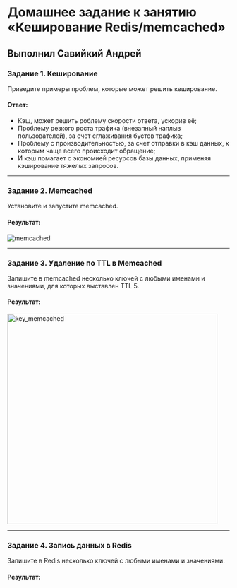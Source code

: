 # Домашнее задание к занятию «Кеширование Redis/memcached»

## Выполнил Савийкий Андрей

### Задание 1. Кеширование 

Приведите примеры проблем, которые может решить кеширование. 

#### Ответ:

- Кэш, может решить роблему скорости ответа, ускорив её;
- Проблему резкого роста трафика (внезапный наплыв пользователей), за счет сглаживания бустов трафика;
- Проблему с производительностью, за счет отправки в кэш данных, к которым чаще всего происходит обращение;
- И кэш помагает с экономией ресурсов базы данных, применяя кэширование тяжелых запросов.

---

### Задание 2. Memcached

Установите и запустите memcached.

#### Результат:

![memcached](https://github.com/FoxySOTKA/SYSDB-20/assets/141597247/7ff0b96d-528d-4750-9ac7-b04e27605d72)

---

### Задание 3. Удаление по TTL в Memcached

Запишите в memcached несколько ключей с любыми именами и значениями, для которых выставлен TTL 5. 

#### Результат:

<img width="476" alt="key_memcached" src="https://github.com/FoxySOTKA/SYSDB-20/assets/141597247/3ad5ee37-4614-425c-99b3-a117056649e7">

---

### Задание 4. Запись данных в Redis

Запишите в Redis несколько ключей с любыми именами и значениями. 

#### Результат:



